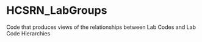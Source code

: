 # HCSRN_LabGroups
Code that produces views of the relationships between Lab Codes and Lab Code Hierarchies
